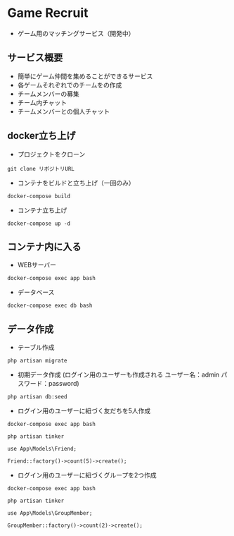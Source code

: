 # Game Recruit
* ゲーム用のマッチングサービス（開発中）

## サービス概要
* 簡単にゲーム仲間を集めることができるサービス
* 各ゲームそれぞれでのチームをの作成
* チームメンバーの募集
* チーム内チャット
* チームメンバーとの個人チャット

## docker立ち上げ
* プロジェクトをクローン

`git clone リポジトリURL`

* コンテナをビルドと立ち上げ（一回のみ）

`docker-compose build`

* コンテナ立ち上げ

`docker-compose up -d`

## コンテナ内に入る

* WEBサーバー

`docker-compose exec app bash`

* データベース

`docker-compose exec db bash`

## データ作成

* テーブル作成

`php artisan migrate`


* 初期データ作成 (ログイン用のユーザーも作成される ユーザー名：admin パスワード：password)

`php artisan db:seed`

* ログイン用のユーザーに紐づく友だちを5人作成

`docker-compose exec app bash`

`php artisan tinker`

`use App\Models\Friend;`

`Friend::factory()->count(5)->create();`

* ログイン用のユーザーに紐づくグループを2つ作成

`docker-compose exec app bash`

`php artisan tinker`

`use App\Models\GroupMember;`

`GroupMember::factory()->count(2)->create();`

